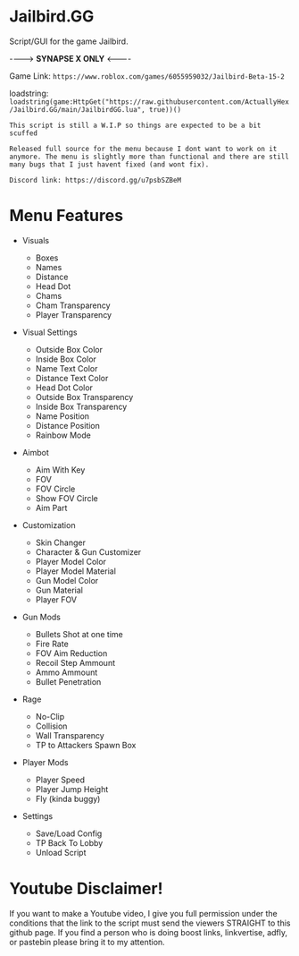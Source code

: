 # Jailbird.GG

Script/GUI for the game Jailbird.

 ----> **SYNAPSE X ONLY** <----

Game Link: `https://www.roblox.com/games/6055959032/Jailbird-Beta-15-2`

loadstring:
`loadstring(game:HttpGet("https://raw.githubusercontent.com/ActuallyHex/Jailbird.GG/main/JailbirdGG.lua", true))()`

`This script is still a W.I.P so things are expected to be a bit scuffed`

`Released full source for the menu because I dont want to work on it anymore. The menu is slightly more than functional and there are still many bugs that I just havent fixed (and wont fix).`

`Discord link: https://discord.gg/u7psbSZBeM`

# Menu Features

* Visuals
  * Boxes
  * Names
  * Distance
  * Head Dot
  * Chams
  * Cham Transparency
  * Player Transparency
 
* Visual Settings
  * Outside Box Color
  * Inside Box Color
  * Name Text Color
  * Distance Text Color
  * Head Dot Color
  * Outside Box Transparency
  * Inside Box Transparency
  * Name Position
  * Distance Position
  * Rainbow Mode

* Aimbot
  * Aim With Key
  * FOV
  * FOV Circle
  * Show FOV Circle
  * Aim Part

* Customization
  * Skin Changer
  * Character & Gun Customizer
  * Player Model Color
  * Player Model Material
  * Gun Model Color
  * Gun Material
  * Player FOV
 
* Gun Mods
  * Bullets Shot at one time
  * Fire Rate
  * FOV Aim Reduction
  * Recoil Step Ammount
  * Ammo Ammount
  * Bullet Penetration
 
* Rage
  * No-Clip
  * Collision
  * Wall Transparency
  * TP to Attackers Spawn Box
 
* Player Mods
  * Player Speed
  * Player Jump Height
  * Fly (kinda buggy)
  
* Settings
  * Save/Load Config
  * TP Back To Lobby
  * Unload Script

# Youtube Disclaimer!
If you want to make a Youtube video, I give you full permission under the conditions that the link to the script must send the viewers STRAIGHT to this github page. If you find a person who is doing boost links, linkvertise, adfly, or pastebin please bring it to my attention.
